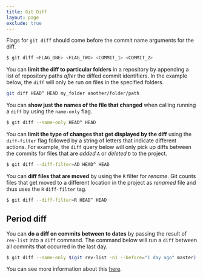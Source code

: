 ```yaml
---
title: Git Diff
layout: page
exclude: true
---
```


Flags for `git diff` should come before the commit name arguments for the diff.
```bash
$ git diff <FLAG_ONE> <FLAG_TWO> <COMMIT_1> <COMMIT_2>
```

You can **limit the diff to particular folders** in a repository by appending a list of repository paths *after* the diffed commit identifiers. In the example below, the `diff` will only be run on files in the specified folders.
```bash
git diff HEAD^ HEAD my_folder another/folder/path
```

You can **show just the names of the file that changed** when calling running a `diff` by using the `name-only` flag.
```bash
$ git diff --name-only HEAD^ HEAD
```

You can **limit the type of changes that get displayed by the diff** using the `diff-filter` flag followed by a string of letters that indicate different actions. For example, the `diff` query below will only pick up diffs between the commits for files that are *added* `A` or *deleted* `D` to the project.
```bash
$ git diff --diff-filter=AD HEAD^ HEAD
```

You can **diff files that are moved** by using the `R` filter for *rename*. Git counts files that get moved to a different location in the project as *renamed* file and thus uses the `R` `diff-filter` tag.
```bash
$ git diff --diff-filter=R HEAD^ HEAD
```

## Period diff

You can **do a diff on commits between to dates** by passing the result of `rev-list` into a `diff` command. The command below will run a `diff` between all commits that occurred in the last day.
```bash
$ git diff --name-only $(git rev-list -n1 --before="1 day ago" master)
```

You can see more information about this [here](https://stackoverflow.com/questions/1161609/how-can-i-get-the-diff-between-all-the-commits-that-occurred-between-two-dates-w).
<!--stackedit_data:
eyJoaXN0b3J5IjpbMjYxMDAxODk5LDQ1OTAyNzMyMCwtMTk2Mz
k1MzIwNywtMTQ1MjczOTE0MywtMzM2NzI2NzU5LC0yMjA3MDQz
XX0=
-->
